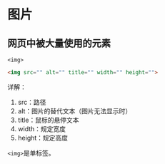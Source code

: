 # 图片

## 网页中被大量使用的元素

`<img>`

```html
<img src="" alt="" title="" width="" height="">
```

详解：

1. src：路径
2. alt：图片的替代文本（图片无法显示时）
3. title：鼠标的悬停文本
4. width：规定宽度
5. height：规定高度

`<img>`是单标签。